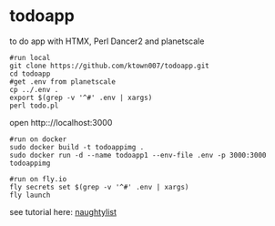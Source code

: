 # todoapp
to do app with HTMX, Perl Dancer2 and planetscale 

    #run local
    git clone https://github.com/ktown007/todoapp.git
    cd todoapp
    #get .env from planetscale
    cp ../.env .
    export $(grep -v '^#' .env | xargs)
    perl todo.pl

    
open http:://localhost:3000

    #run on docker
    sudo docker build -t todoappimg .
    sudo docker run -d --name todoapp1 --env-file .env -p 3000:3000 todoappimg

    #run on fly.io
    fly secrets set $(grep -v '^#' .env | xargs)
    fly launch

see tutorial here: [naughtylist](https://github.com/ktown007/todoapp/blob/main/naughty.md)
